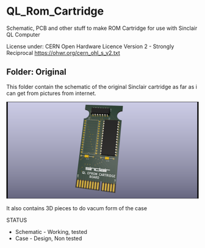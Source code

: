 # QL_Rom_Cartridge
Schematic, PCB and other stuff to make ROM Cartridge for use with Sinclair QL Computer

License under: CERN Open Hardware Licence Version 2 - Strongly Reciprocal
https://ohwr.org/cern_ohl_s_v2.txt

## Folder: Original
This folder contain the schematic of the original Sinclair cartridge as far as i can get from pictures from internet.

![My image](original/QL_ROM_Cartridge_original.png) 

It also contains 3D pieces to do vacum form of the case

STATUS
- Schematic - Working, tested
- Case - Design, Non tested
